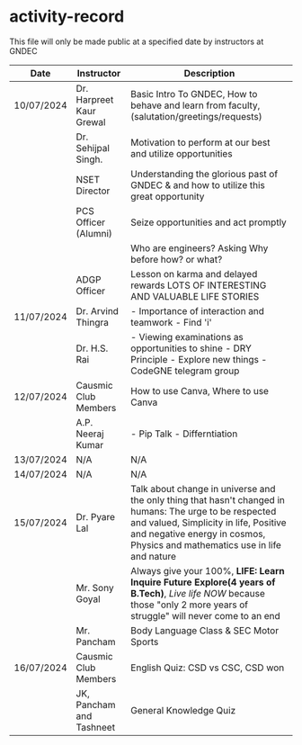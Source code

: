 # activity-record
This file will only be made public at a specified date by instructors at GNDEC

| Date | Instructor | Description |
|------|------------|-------------|
| 10/07/2024 | Dr. Harpreet Kaur Grewal | Basic Intro To GNDEC, How to behave and learn from faculty, (salutation/greetings/requests) |
|  | Dr. Sehijpal Singh. | Motivation to perform at our best and utilize opportunities|
|  | NSET Director | Understanding the glorious past of GNDEC & and how to utilize this great opportunity|
|  | PCS Officer (Alumni) | Seize opportunities and act promptly|
|  |  | Who are engineers? Asking Why before how? or what? |
|  | ADGP Officer | Lesson on karma and delayed rewards LOTS OF INTERESTING AND VALUABLE LIFE STORIES |
| 11/07/2024 | Dr. Arvind Thingra | - Importance of interaction and teamwork  - Find 'i'|
|  | Dr. H.S. Rai | - Viewing examinations as opportunities to shine - DRY Principle - Explore new things -CodeGNE telegram group|
| 12/07/2024 | Causmic Club Members | How to use Canva, Where to use Canva |
|  | A.P. Neeraj Kumar | - Pip Talk - Differntiation |
| 13/07/2024 | N/A | N/A |
| 14/07/2024 | N/A | N/A |
| 15/07/2024 | Dr. Pyare Lal | Talk about change in universe and the only thing that hasn't changed in humans: The urge to be respected and valued, Simplicity in life, Positive and negative energy in cosmos, Physics and mathematics use in life and nature |
|  | Mr. Sony Goyal | Always give your 100%, **LIFE: Learn Inquire Future Explore(4 years of B.Tech)**, *Live life NOW* because those "only 2 more years of struggle" will never come to an end |
| | Mr. Pancham | Body Language Class & SEC Motor Sports |
| 16/07/2024 | Causmic Club Members | English Quiz: CSD vs CSC, CSD won |
| | JK, Pancham and Tashneet | General Knowledge Quiz | 
